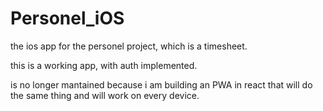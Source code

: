 # Personel_iOS

the ios app for the personel project, which is a timesheet.

this is a working app, with auth implemented.

is no longer mantained because i am building an PWA in react that will do the same thing and will work on every device.
